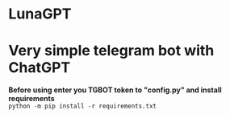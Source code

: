 # LunaGPT
Very simple telegram bot with ChatGPT  
=======================================================================================
**Before using enter you TGBOT token to "config.py" and install requirements**  
```python -m pip install -r requirements.txt```
